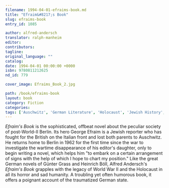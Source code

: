 ```yaml
---
filename: 1994-04-01-efraims-book.md
title: "Efraim&#8217;s Book"
slug: efraims-book
entry_id: 1085

author: alfred-andersch
translator: ralph-manheim
editor: 
contributors: 
tagline: 
original_language: ""
catalog: 
date: 1994-04-01 00:00:00 +0000 
isbn: 9780811212625
nd_id: 779

cover_image: Efraims_Book_2.jpg

path: /book/efraims-book
layout: book
category: Fiction
categories: 
tags: ['Auschwitz', 'German Literature', 'Holocaust', 'Jewish History', 'Post-World War II Berlin', 'Trauma']
---
```

*Efraim's Book* is the sophisticated, offbeat novel about the peculiar society of post-World-II Berlin. Its hero George Efraim is a Jewish reporter who has fought for the British on the Italian front and lost both parents to Auschwitz. He returns home to Berlin in 1962 for the first time since the war to investigate the wartime disappearance of his editor's daughter, only to begin writing a novel, which helps him "to embark on a certain arrangement of signs with the help of which I hope to chart my position." Like the great German novels of Günter Grass and Heinrich Böll, Alfred Andersch's *Efraim's Book* grapples with the legacy of World War II and the Holocaust in all its horror and sad humanity. A troubling yet often humorous book, it offers a poignant account of the traumatized German state.





